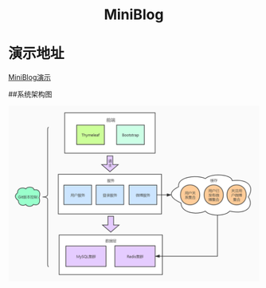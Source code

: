 <div align="center">
    <h1>
        MiniBlog
    </h1>
</div>
<h1>演示地址</h1>
<a href="http://bowentu.top:8080">MiniBlog演示</a>

##系统架构图

<div align="center">
  <img src="pics/miniblog架构.jpg">
</div>